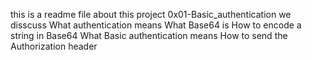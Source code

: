 this is a readme file about this project 0x01-Basic_authentication
we disscuss
What authentication means
What Base64 is
How to encode a string in Base64
What Basic authentication means
How to send the Authorization header

